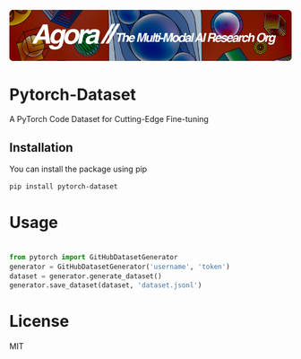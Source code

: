 [![Multi-Modality](agorabanner.png)](https://discord.gg/qUtxnK2NMf)

# Pytorch-Dataset
A PyTorch Code Dataset for Cutting-Edge Fine-tuning



## Installation
You can install the package using pip

```bash
pip install pytorch-dataset
```

# Usage
```python

from pytorch import GitHubDatasetGenerator
generator = GitHubDatasetGenerator('username', 'token')
dataset = generator.generate_dataset()
generator.save_dataset(dataset, 'dataset.jsonl')
```

# License
MIT



